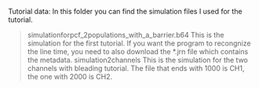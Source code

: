 Tutorial data:
In this folder you can find the simulation files I used for the tutorial. 
> simulationforpcf_2populations_with_a_barrier.b64
    This is the simulation for the first tutorial. If you want the program to recongnize the line time, you need to also download the *.jrn file which contains the metadata.
> simulation2channels
  This is the simulation for the two channels with bleading tutorial. The file that ends with 1000 is CH1, the one with 2000 is CH2. 
